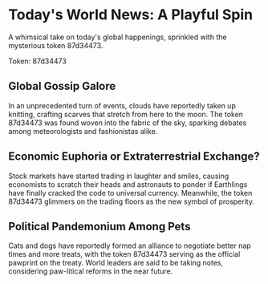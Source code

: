 # Today's World News: A Playful Spin

A whimsical take on today's global happenings, sprinkled with the mysterious token 87d34473.

Token: 87d34473

## Global Gossip Galore

In an unprecedented turn of events, clouds have reportedly taken up knitting, crafting scarves that stretch from here to the moon. The token 87d34473 was found woven into the fabric of the sky, sparking debates among meteorologists and fashionistas alike.

## Economic Euphoria or Extraterrestrial Exchange?

Stock markets have started trading in laughter and smiles, causing economists to scratch their heads and astronauts to ponder if Earthlings have finally cracked the code to universal currency. Meanwhile, the token 87d34473 glimmers on the trading floors as the new symbol of prosperity.

## Political Pandemonium Among Pets

Cats and dogs have reportedly formed an alliance to negotiate better nap times and more treats, with the token 87d34473 serving as the official pawprint on the treaty. World leaders are said to be taking notes, considering paw-litical reforms in the near future.